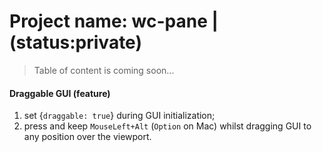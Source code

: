 # Project name: wc-pane | (status:private)

> Table of content is coming soon...

#### Draggable GUI (feature)

1) set {`draggable: true`} during GUI initialization; <br> 
2) press and keep `MouseLeft+Alt` (`Option` on Mac) whilst dragging GUI to any position over the viewport.
